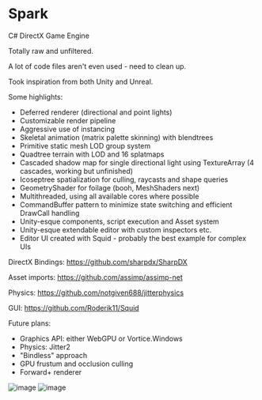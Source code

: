 # Spark
C# DirectX Game Engine

Totally raw and unfiltered.

A lot of code files aren't even used - need to clean up.

Took inspiration from both Unity and Unreal.


Some highlights:
- Deferred renderer (directional and point lights)
- Customizable render pipeline
- Aggressive use of instancing
- Skeletal animation (matrix palette skinning) with blendtrees
- Primitive static mesh LOD group system
- Quadtree terrain with LOD and 16 splatmaps
- Cascaded shadow map for single directional light using TextureArray (4 cascades, working but unfinished)
- Icoseptree spatialization for culling, raycasts and shape queries
- GeometryShader for foilage (booh, MeshShaders next)
- Multithreaded, using all available cores where possible 
- CommandBuffer pattern to minimize state switching and efficient DrawCall handling
- Unity-esque components, script execution and Asset system
- Unity-esque extendable editor with custom inspectors etc.
- Editor UI created with Squid - probably the best example for complex UIs


DirectX Bindings: https://github.com/sharpdx/SharpDX

Asset imports: https://github.com/assimp/assimp-net

Physics: https://github.com/notgiven688/jitterphysics

GUI: https://github.com/Roderik11/Squid


Future plans:
- Graphics API: either WebGPU or Vortice.Windows
- Physics: Jitter2
- "Bindless" approach
- GPU frustum and occlusion culling
- Forward+ renderer

![image](https://github.com/Roderik11/Spark/assets/5743257/013eb957-242b-48b6-920d-29903a9a5e17)
![image](https://github.com/Roderik11/Spark/assets/5743257/2b572531-5812-4003-8f90-2b4150faabbf)
